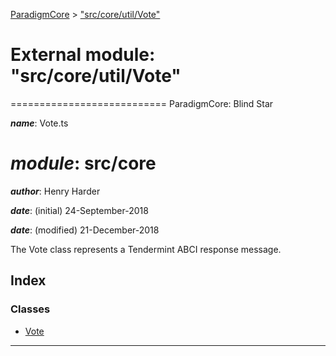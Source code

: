 [ParadigmCore](../README.md) > ["src/core/util/Vote"](../modules/_src_core_util_vote_.md)

# External module: "src/core/util/Vote"

\=========================== ParadigmCore: Blind Star

*__name__*: Vote.ts

*__module__*: src/core
========

*__author__*: Henry Harder

*__date__*: (initial) 24-September-2018

*__date__*: (modified) 21-December-2018

The Vote class represents a Tendermint ABCI response message.

## Index

### Classes

* [Vote](../classes/_src_core_util_vote_.vote.md)

---

